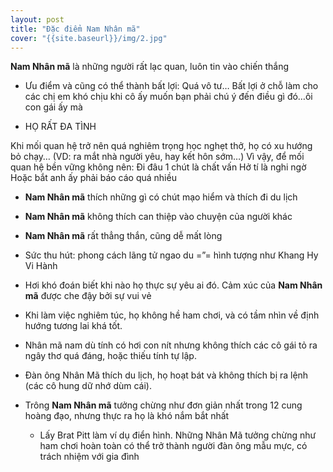 ```yaml
---
layout: post
title: "Đặc điểm Nam Nhân mã"
cover: "{{site.baseurl}}/img/2.jpg"
---
```


**Nam Nhân mã** là những người rất lạc quan, luôn tin vào chiến thắng

- Ưu điểm và cũng có thể thành bất lợi: Quá vô tư… Bất lợi ở chỗ làm cho các chị em khó chịu khi cô ấy muốn bạn phải chú ý đến điều gì đó…ôi con gái ấy mà

- HỌ RẤT ĐA TÌNH

Khi mối quan hệ trở nên quá nghiêm trọng học nghẹt thở, họ có xu hướng bỏ chạy… (VD: ra mắt nhà người yêu, hay kết hôn sớm…)
Vì vậy, để mối quan hệ bền vững không nên:
Đi đâu 1 chút là chất vấn
Hở tí là nghi ngờ
Hoặc bắt anh ấy phải báo cáo quá nhiều

- **Nam Nhân mã** thích những gì có chút mạo hiểm và thích đi du lịch

- **Nam Nhân mã** không thích can thiệp vào chuyện của người khác

- **Nam Nhân mã** rất thẳng thắn, cũng dễ mất lòng

- Sức thu hút: phong cách lãng tử ngao du =”= hình tượng như Khang Hy Vi Hành

- Hơi khó đoán biết khi nào họ thực sự yêu ai đó. Cảm xúc của **Nam Nhân mã** được che đậy bởi sự vui vẻ

- Khi làm việc nghiêm túc, họ không hề ham chơi, và có tầm nhìn về định hướng tương lai khá tốt.

- Nhân mã nam dù tính có hơi con nít nhưng không thích các cô gái tỏ ra ngây thơ quá đáng, hoặc thiếu tính tự lập.

- Đàn ông Nhân Mã thích du lịch, họ hoạt bát và không thích bị ra lệnh (các cô hung dữ nhớ dùm cái).

- Trông **Nam Nhân mã** tưởng chừng như đơn giản nhất trong 12 cung hoàng đạo, nhưng thực ra họ là khó nắm bắt nhất
    - Lấy Brat Pitt làm ví dụ điển hình. Những Nhân Mã tưởng chừng như ham chơi hoàn toàn có thể trở thành người đàn ông mẫu mực, có trách nhiệm với gia đình
